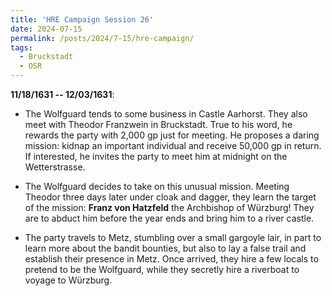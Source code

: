 ```yaml
---
title: 'HRE Campaign Session 26'
date: 2024-07-15
permalink: /posts/2024/7-15/hre-campaign/
tags:
  - Bruckstadt
  - OSR
---
```



**11/18/1631 -- 12/03/1631**:

- The Wolfguard tends to some business in Castle Aarhorst. They also meet with Theodor Franzwein in Bruckstadt. True to his word, he rewards the party with 2,000 gp just for meeting. He proposes a daring mission: kidnap an important individual and receive 50,000 gp in return. If interested, he invites the party to meet him at midnight on the Wetterstrasse.

- The Wolfguard decides to take on this unusual mission. Meeting Theodor three days later under cloak and dagger, they learn the target of the mission: **Franz von Hatzfeld** the Archbishop of Würzburg! They are to abduct him before the year ends and bring him to a river castle.

- The party travels to Metz, stumbling over a small gargoyle lair, in part to learn more about the bandit bounties, but also to lay a false trail and establish their presence in Metz. Once arrived, they hire a few locals to pretend to be the Wolfguard, while they secretly hire a riverboat to voyage to Würzburg.